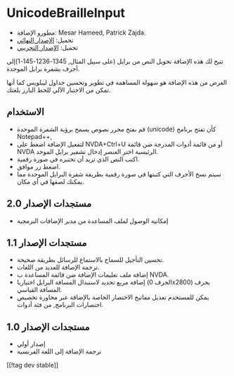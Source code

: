 # UnicodeBrailleInput #

* مطورو الإضافة: Mesar Hameed, Patrick Zajda.
* تحميل: [الإصدار النهائي][1]
* تحميل: [الإصدار التجريبي][2]

تتيح لك هذه الإضافة تحويل النص من برايل (على سبيل المثال,
1345-1236-145-1)إلى أحرف بشفرة برايل الموحدة.

الغرض من هذه الإضافة هو سهولة المساهمة في تطوير وتحسين جداول ليبلويس كما
أنها تمكن من الاختبار الآلي للخط البارز بلغتك.

## الاستخدام ##

* قم بفتح محرر نصوص يسمح برؤية الشفرة الموحدة (unicode) كأن تفتح برنامج
  Notepad++, 
* لتفعيل الإضافة اضغط على NVDA+Ctrl+U أو من قائمة أدوات المدرجة ضن قائمة
  NVDA الرئيسية اختر العنصر إدخال تشفير برايل الموحد.
* اكتب النص الذي تريد أن تختبره في صورة رقمية.
* اضغط زر موافق.
* سيتم نسخ الأحرف التي كتبتها في صورة رقمية بطريقة شفرة البرايل الموحدة مما
  يمكنك لصقها في أي مكان.

## مستجدات الإصدار 2.0 ##

* إمكانية الوصول لملف المساعدة من مدير الإضافات البرمجية

## مستجدات الإصدار 1.1 ##

* تحسين التأجيل للسماح بالاستماع للرسائل بطريقة صحيحة.
* ترجمة الإضافة للعديد من اللغات.
* إضافة ملف تعليمات الإضافة ضن قائمة المساعدة ب NVDA.
* إضافة مربع تحديد لاستبدال المسافة البرايل اختياريا (الحرف 0x2800) بحرف
  المسافة القياسي.
* يمكن للمستخدم تعديل مفاتيح الاختصار الخاصة بالإضافة عبر محاورة تخصيص
  اختصارات البرنامج, من فئة أدوات.

## مستجدات الإصدار 1.0 ##

* إصدار أولي
* ترجمة الإضافة إلى اللغة الفرنسية

[[!tag dev stable]]

[1]: http://addons.nvda-project.org/files/get.php?file=ubi

[2]: http://addons.nvda-project.org/files/get.php?file=ubi-dev
